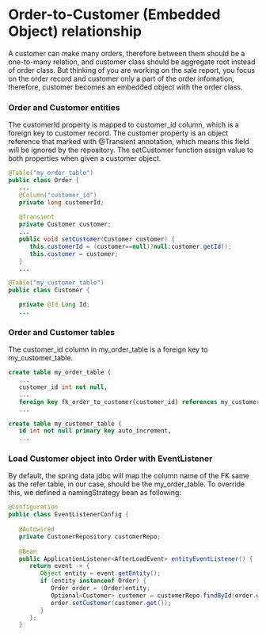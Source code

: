 # Order-to-Customer (Embedded Object) relationship

A customer can make many orders, therefore between them should be a one-to-many relation, and customer class should be aggregate root instead of order class. But thinking of you are working on the sale report, you focus on the order record and customer only a part of the order infomation, therefore, customer becomes an embedded object with the order class.

### Order and Customer entities
 
The customerId property is mapped to customer_id column, which is a foreign key to customer record. The customer property is an object reference that marked with @Transient annotation, which means this field will be ignored by the repository. The setCustomer function assign value to both properties when given a customer object.

```Java
@Table("my_order_table")
public class Order {
   ...
   @Column("customer_id")
   private long customerId;
   
   @Transient
   private Customer customer;
   ...
   public void setCustomer(Customer customer) {
      this.customerId = (customer==null)?null:customer.getId();
      this.customer = customer;
   }
   ...
```

```Java
@Table("my_customer_table")
public class Customer {

   private @Id Long Id;
   ...
```

### Order and Customer tables

The customer_id column in my_order_table is a foreign key to my_customer_table.

```sql
create table my_order_table (
   ...
   customer_id int not null,
   ...
   foreign key fk_order_to_customer(customer_id) references my_customer_table(id)
   ...
```

```sql
create table my_customer_table (
   id int not null primary key auto_increment,
   ...
```

### Load Customer object into Order with EventListener

By default, the spring data jdbc will map the column name of the FK same as the refer table, in our case, should be the my_order_table. To override this, we defined a namingStrategy bean as following:

```java
@Configuration
public class EventListenerConfig {
   
   @Autowired
   private CustomerRepository customerRepo;
   
   @Bean
   public ApplicationListener<AfterLoadEvent> entityEventListener() {
      return event -> {
         Object entity = event.getEntity();
         if (entity instanceof Order) {
            Order order = (Order)entity;
            Optional<Customer> customer = customerRepo.findById(order.getCustomerId());
            order.setCustomer(customer.get());
         }
      };
   }
```


